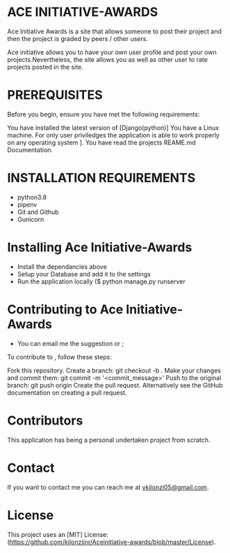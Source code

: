 # ACE INITIATIVE-AWARDS

Ace Initiative Awards is a site that allows someone to post their project and then the project is graded by peers / other users.

Ace initiative allows you to have your own user profile and post your own projects.Nevertheless, the site allows you as well as other user to rate projects posted in the site.

# PREREQUISITES
Before you begin, ensure you have met the following requirements:

You have installed the latest version of [Django(python)]
You have a Linux machine. For only user priviledges the application is able to work properly on any operating system ].
You have read the projects REAME.md Documentation.

# INSTALLATION REQUIREMENTS
- python3.8
- pipenv
- Git and Github
- Gunicorn

# Installing Ace Initiative-Awards
- Install the dependancies above
- Setup your Database and add it to the settings 
- Run the application locally ($ python manage.py runserver

# Contributing to Ace Initiative-Awards
- You can email me the suggestion or ;

To contribute to <The-Hive-Heart>, follow these steps:

Fork this repository.
Create a branch: git checkout -b <ft-comments>.
Make your changes and commit them: git commit -m '<commit_message>'
Push to the original branch: git push origin <ft-comment>
Create the pull request.
Alternatively see the GitHub documentation on creating a pull request.

# Contributors
This application has being a personal undertaken project from scratch.

# Contact
If you want to contact me you can reach me at vkilonzi05@gmail.com.

# License
This project uses an [MIT] License:(https://github.com/kilonzijnr/Aceinitiative-awards/blob/master/License).